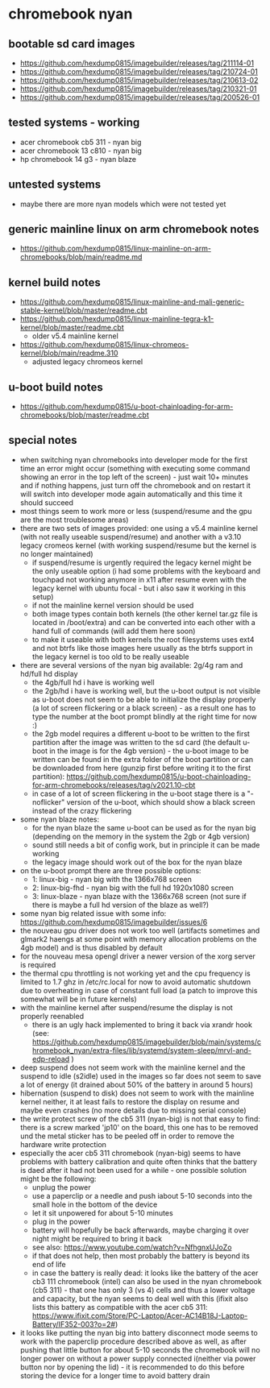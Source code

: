 # chromebook nyan

## bootable sd card images

- https://github.com/hexdump0815/imagebuilder/releases/tag/211114-01
- https://github.com/hexdump0815/imagebuilder/releases/tag/210724-01
- https://github.com/hexdump0815/imagebuilder/releases/tag/210613-02
- https://github.com/hexdump0815/imagebuilder/releases/tag/210321-01
- https://github.com/hexdump0815/imagebuilder/releases/tag/200526-01

## tested systems - working

- acer chromebook cb5 311 - nyan big
- acer chromebook 13 c810 - nyan big
- hp chromebook 14 g3 - nyan blaze

## untested systems

- maybe there are more nyan models which were not tested yet

## generic mainline linux on arm chromebook notes

- https://github.com/hexdump0815/linux-mainline-on-arm-chromebooks/blob/main/readme.md

## kernel build notes

- https://github.com/hexdump0815/linux-mainline-and-mali-generic-stable-kernel/blob/master/readme.cbt
- https://github.com/hexdump0815/linux-mainline-tegra-k1-kernel/blob/master/readme.cbt
  - older v5.4 mainline kernel
- https://github.com/hexdump0815/linux-chromeos-kernel/blob/main/readme.310
  - adjusted legacy chromeos kernel

## u-boot build notes

- https://github.com/hexdump0815/u-boot-chainloading-for-arm-chromebooks/blob/master/readme.cbt

## special notes

- when switching nyan chromebooks into developer mode for the first time an error might occur (something with executing some command showing an error in the top left of the screen) - just wait 10+ minutes and if nothing happens, just turn off the chromebook and on restart it will switch into developer mode again automatically and this time it should succeed
- most things seem to work more or less (suspend/resume and the gpu are the most troublesome areas)
- there are two sets of images provided: one using a v5.4 mainline kernel (with not really useable suspend/resume) and another with a v3.10 legacy cromeos kernel (with working suspend/resume but the kernel is no longer maintained)
  - if suspend/resume is urgently required the legacy kernel might be the only useable option (i had some problems with the keyboard and touchpad not working anymore in x11 after resume even with the legacy kernel with ubuntu focal - but i also saw it working in this setup)
  - if not the mainline kernel version should be used
  - both image types contain both kernels (the other kernel tar.gz file is located in /boot/extra) and can be converted into each other with a hand full of commands (will add them here soon)
  - to make it useable with both kernels the root filesystems uses ext4 and not btrfs like those images here usually as the btrfs support in the legacy kernel is too old to be really useable
- there are several versions of the nyan big available: 2g/4g ram and hd/full hd display
  - the 4gb/full hd i have is working well
  - the 2gb/hd i have is working well, but the u-boot output is not visible as u-boot does not seem to be able to initialize the display properly (a lot of screen flickering or a black screen) - as a result one has to type the number at the boot prompt blindly at the right time for now :)
  - the 2gb model requires a different u-boot to be written to the first partition after the image was written to the sd card (the default u-boot in the image is for the 4gb version) - the u-boot image to be written can be found in the extra folder of the boot partition or can be downloaded from here (gunzip first before writing it to the first partition): https://github.com/hexdump0815/u-boot-chainloading-for-arm-chromebooks/releases/tag/v2021.10-cbt
  - in case of a lot of screen flickering in the u-boot stage there is a "-noflicker" version of the u-boot, which should show a black screen instead of the crazy flickering
- some nyan blaze notes:
  - for the nyan blaze the same u-boot can be used as for the nyan big (depending on the memory in the system the 2gb or 4gb version)
  - sound still needs a bit of config work, but in principle it can be made working
  - the legacy image should work out of the box for the nyan blaze
- on the u-boot prompt there are three possible options:
  - 1: linux-big - nyan big with the 1366x768 screen
  - 2: linux-big-fhd - nyan big with the full hd 1920x1080 screen
  - 3: linux-blaze - nyan blaze with the 1366x768 screen (not sure if there is maybe a full hd version of the blaze as well?)
- some nyan big related issue with some info: https://github.com/hexdump0815/imagebuilder/issues/6
- the nouveau gpu driver does not work too well (artifacts sometimes and glmark2 haengs at some point with memory allocation problems on the 4gb model) and is thus disabled by default
- for the nouveau mesa opengl driver a newer version of the xorg server is required
- the thermal cpu throttling is not working yet and the cpu frequency is limited to 1.7 ghz in /etc/rc.local for now to avoid automatic shutdown due to overheating in case of constant full load (a patch to improve this somewhat will be in future kernels)
- with the mainline kernel after suspend/resume the display is not properly reenabled
  - there is an ugly hack implemented to bring it back via xrandr hook (see: https://github.com/hexdump0815/imagebuilder/blob/main/systems/chromebook_nyan/extra-files/lib/systemd/system-sleep/mrvl-and-edp-reload )
- deep suspend does not seem work with the mainline kernel and the suspend to idle (s2idle) used in the images so far does not seem to save a lot of energy (it drained about 50% of the battery in around 5 hours)
- hibernation (suspend to disk) does not seem to work with the mainline kernel neither, it at least fails to restore the display on resume and maybe even crashes (no more details due to missing serial console)
- the write protect screw of the cb5 311 (nyan-big) is not that easy to find: there is a screw marked 'jp10' on the board, this one has to be removed und the metal sticker has to be peeled off in order to remove the hardware write protection
- especially the acer cb5 311 chromebook (nyan-big) seems to have problems with battery calibration and quite often thinks that the battery is daed after it had not been used for a while - one possible solution might be the following:
  - unplug the power
  - use a paperclip or a needle and push iabout 5-10 seconds into the small hole in the bottom of the device
  - let it sit unpowered for about 5-10 minutes
  - plug in the power
  - battery will hopefully be back afterwards, maybe charging it over night might be required to bring it back
  - see also: https://www.youtube.com/watch?v=NfhgnxUJoZo
  - if that does not help, then most probably the battery is beyond its end of life
  - in case the battery is really dead: it looks like the battery of the acer cb3 111 chromebook (intel) can also be used in the nyan chromebook (cb5 311) - that one has only 3 (vs 4) cells and thus a lower voltage and capacity, but the nyan seems to deal well with this (ifixit also lists this battery as compatible with the acer cb5 311: https://www.ifixit.com/Store/PC-Laptop/Acer-AC14B18J-Laptop-Battery/IF352-003?o=2#)
- it looks like putting the nyan big into battery disconnect mode seems to work with the paperclip procedure described above as well, as after pushing that little button for about 5-10 seconds the chromebook will no longer power on without a power supply connected i(neither via power button nor by opening the lid) - it is recommended to do this before storing the device for a longer time to avoid battery drain

